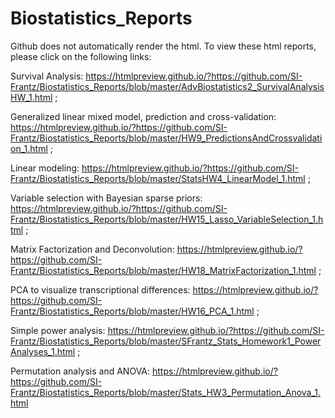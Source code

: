 # Biostatistics_Reports

Github does not automatically render the html. To view these html reports, please click on the following links: 

Survival Analysis:  https://htmlpreview.github.io/?https://github.com/SI-Frantz/Biostatistics_Reports/blob/master/AdvBiostatistics2_SurvivalAnalysisHW_1.html ; 

Generalized linear mixed model, prediction and cross-validation: https://htmlpreview.github.io/?https://github.com/SI-Frantz/Biostatistics_Reports/blob/master/HW9_PredictionsAndCrossvalidation_1.html  ; 

Linear modeling: https://htmlpreview.github.io/?https://github.com/SI-Frantz/Biostatistics_Reports/blob/master/StatsHW4_LinearModel_1.html ;

Variable selection with Bayesian sparse priors: https://htmlpreview.github.io/?https://github.com/SI-Frantz/Biostatistics_Reports/blob/master/HW15_Lasso_VariableSelection_1.html ; 

Matrix Factorization and Deconvolution: https://htmlpreview.github.io/?https://github.com/SI-Frantz/Biostatistics_Reports/blob/master/HW18_MatrixFactorization_1.html ; 

PCA to visualize transcriptional differences: https://htmlpreview.github.io/?https://github.com/SI-Frantz/Biostatistics_Reports/blob/master/HW16_PCA_1.html ;

Simple power analysis: https://htmlpreview.github.io/?https://github.com/SI-Frantz/Biostatistics_Reports/blob/master/SFrantz_Stats_Homework1_PowerAnalyses_1.html ;

Permutation analysis and ANOVA: https://htmlpreview.github.io/?https://github.com/SI-Frantz/Biostatistics_Reports/blob/master/Stats_HW3_Permutation_Anova_1.html
